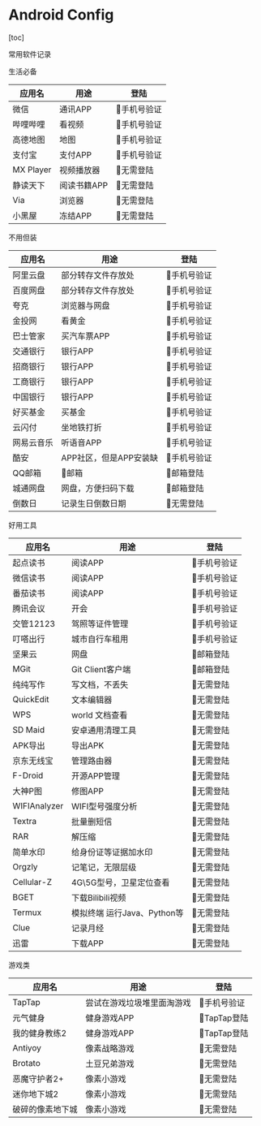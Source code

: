 # Android Config

[toc]



常用软件记录

生活必备

| 应用名| 用途| 登陆|
| --------- | ----------- | ----------- |
| 微信| 通讯APP | 📱手机号验证 |
| 哔哩哔哩| 看视频| 📱手机号验证 |
| 高德地图| 地图| 📱手机号验证 |
| 支付宝| 支付APP | 📱手机号验证 |
| MX Player | 视频播放器| 🚫无需登陆 |
| 静读天下| 阅读书籍APP | 🚫无需登陆 |
| Via | 浏览器| 🚫无需登陆 |
| 小黑屋| 冻结APP | 🚫无需登陆 |

不用但装

| 应用名 | 用途 | 登陆|
| --------- | ----------- | ----------- |
| 阿里云盘 | 部分转存文件存放处 | 📱手机号验证 |
| 百度网盘 | 部分转存文件存放处 | 📱手机号验证 |
| 夸克 | 浏览器与网盘 | 📱手机号验证 |
| 金投网 | 看黄金 | 📱手机号验证 |
| 巴士管家 | 买汽车票APP| 📱手机号验证 |
| 交通银行 | 银行APP| 📱手机号验证 |
| 招商银行 | 银行APP| 📱手机号验证 |
| 工商银行 | 银行APP| 📱手机号验证 |
| 中国银行 | 银行APP| 📱手机号验证 |
| 好买基金 | 买基金 | 📱手机号验证 |
| 云闪付 | 坐地铁打折 | 📱手机号验证 |
| 网易云音乐 | 听语音APP| 📱手机号验证 |
| 酷安 | APP社区，但是APP安装缺 | 📱手机号验证 |
| QQ邮箱 | 📧邮箱| 📧邮箱登陆 |
| 城通网盘 | 网盘，方便扫码下载 | 📧邮箱登陆 |
| 倒数日 | 记录生日倒数日期 | 🚫无需登陆 |


好用工具


| 应用名 | 用途| 登陆|
| --------- | ----------- | ----------- |
| 起点读书 | 阅读APP | 📱手机号验证 |
| 微信读书 | 阅读APP | 📱手机号验证 |
| 番茄读书 | 阅读APP | 📱手机号验证 |
| 腾讯会议 | 开会| 📱手机号验证 |
| 交管12123| 驾照等证件管理| 📱手机号验证 |
| 叮嗒出行 | 城市自行车租用| 📱手机号验证 |
| 坚果云 | 网盘| 📧邮箱登陆 |
| MGit | Git Client客户端| 📧邮箱登陆 |
| 纯纯写作 | 写文档，不丢失| 🚫无需登陆 |
| QuickEdit| 文本编辑器| 🚫无需登陆 |
| WPS| world 文档查看| 🚫无需登陆 |
| SD Maid| 安卓通用清理工具| 🚫无需登陆 |
| APK导出| 导出APK | 🚫无需登陆 |
| 京东无线宝 | 管理路由器| 🚫无需登陆 |
| F-Droid| 开源APP管理 | 🚫无需登陆 |
| 大神P图| 修图APP | 🚫无需登陆 |
| WIFIAnalyzer | WIFI型号强度分析| 🚫无需登陆 |
| Textra | 批量删短信| 🚫无需登陆 |
| RAR| 解压缩| 🚫无需登陆 |
| 简单水印 | 给身份证等证据加水印| 🚫无需登陆 |
| Orgzly | 记笔记，无限层级| 🚫无需登陆 |
| Cellular-Z | 4G\5G型号，卫星定位查看 | 🚫无需登陆 |
| BGET | 下载Bilibili视频| 🚫无需登陆 |
| Termux | 模拟终端 运行Java、Python等 | 🚫无需登陆 |
| Clue | 记录月经| 🚫无需登陆 |
| 迅雷 | 下载APP | 🚫无需登陆 |



游戏类

| 应用名 | 用途 | 登陆|
| --------- | ----------- | ----------- |
| TapTap | 尝试在游戏垃圾堆里面淘游戏 | 📱手机号验证 |
| 元气健身 | 健身游戏APP| 📱TapTap登陆 |
| 我的健身教练2| 健身游戏APP| 📱TapTap登陆 |
| Antiyoy| 像素战略游戏 | 🚫无需登陆 |
| Brotato| 土豆兄弟游戏 | 🚫无需登陆 |
| 恶魔守护者2+ | 像素小游戏 | 🚫无需登陆 |
| 迷你地下城2| 像素小游戏 | 🚫无需登陆 |
| 破碎的像素地下城 | 像素小游戏 | 🚫无需登陆 |


